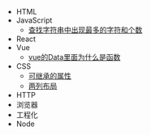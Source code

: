 - HTML
- JavaScript
  - [查找字符串中出现最多的字符和个数](JavaScript/查找字符串中出现最多的字符和个数.md)
- React
- Vue
  - [vue的Data里面为什么是函数](Vue/vue的Data里面为什么是函数.md)
- CSS
  - [可继承的属性](CSS/可继承的属性.md)
  - [两列布局](CSS/两列布局的实现.md)
- HTTP
- 浏览器
- 工程化
- Node